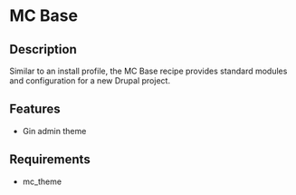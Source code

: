 # MC Base

## Description
Similar to an install profile, the MC Base recipe provides standard modules and configuration for a new Drupal project.

## Features
* Gin admin theme

## Requirements
* mc_theme
